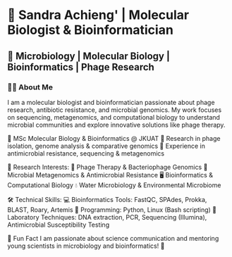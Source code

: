 # 📌 Sandra Achieng' | Molecular Biologist & Bioinformatician
## 🔬 Microbiology | Molecular Biology | Bioinformatics | Phage Research

### 👩‍🔬 About Me
I am a molecular biologist and bioinformatician passionate about phage research, antibiotic resistance, and microbial genomics. My work focuses on sequencing, metagenomics, and computational biology to understand microbial communities and explore innovative solutions like phage therapy.

🔹 MSc Molecular Biology & Bioinformatics @ JKUAT
🔹 Research in phage isolation, genome analysis & comparative genomics
🔹 Experience in antimicrobial resistance, sequencing & metagenomics

🔬 Research Interests:
🦠 Phage Therapy & Bacteriophage Genomics
🧬 Microbial Metagenomics & Antimicrobial Resistance
🖥️ Bioinformatics & Computational Biology
💧 Water Microbiology & Environmental Microbiome

🛠️ Technical Skills:
💻 Bioinformatics Tools: FastQC, SPAdes, Prokka, BLAST, Roary, Artemis
🐍 Programming: Python, Linux (Bash scripting)
🧪 Laboratory Techniques: DNA extraction, PCR, Sequencing (Illumina), Antimicrobial Susceptibility Testing

🌱 Fun Fact
I am passionate about science communication and mentoring young scientists in microbiology and bioinformatics! 🚀
